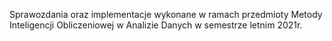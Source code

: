 Sprawozdania oraz implementacje wykonane w ramach przedmioty Metody Inteligencji Obliczeniowej w Analizie Danych w semestrze letnim 2021r.
